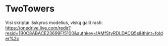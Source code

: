 TwoTowers
=========

Visi skriptai išskyrus modelius, viską galit rasti:
https://onedrive.live.com/redir?resid=1B0C8ABACE23699F!5100&authkey=!AMfStyRDLDACQ5s&ithint=folder%2c
